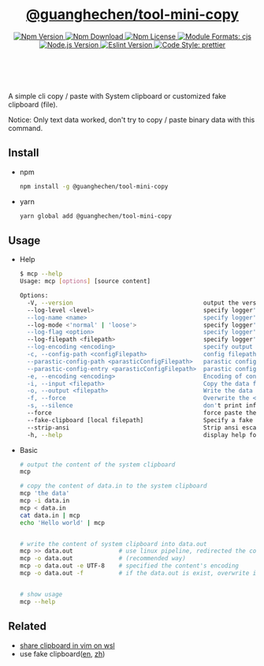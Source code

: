 <header>
  <h1 align="center">
    <a href="https://github.com/guanghechen/node-scaffolds/tree/release-3.x.x/packages/tool-mini-copy#readme">@guanghechen/tool-mini-copy</a>
  </h1>
  <div align="center">
    <a href="https://www.npmjs.com/package/@guanghechen/tool-mini-copy">
      <img
        alt="Npm Version"
        src="https://img.shields.io/npm/v/@guanghechen/tool-mini-copy.svg"
      />
    </a>
    <a href="https://www.npmjs.com/package/@guanghechen/tool-mini-copy">
      <img
        alt="Npm Download"
        src="https://img.shields.io/npm/dm/@guanghechen/tool-mini-copy.svg"
      />
    </a>
    <a href="https://www.npmjs.com/package/@guanghechen/tool-mini-copy">
      <img
        alt="Npm License"
        src="https://img.shields.io/npm/l/@guanghechen/tool-mini-copy.svg"
      />
    </a>
    <a href="#install">
      <img
        alt="Module Formats: cjs"
        src="https://img.shields.io/badge/module_formats-cjs-green.svg"
      />
    </a>
    <a href="https://github.com/nodejs/node">
      <img
        alt="Node.js Version"
        src="https://img.shields.io/node/v/@guanghechen/tool-mini-copy"
      />
    </a>
    <a href="https://github.com/facebook/jest">
      <img
        alt="Eslint Version"
        src="https://img.shields.io/npm/dependency-version/@guanghechen/tool-mini-copy/peer/jest"
      />
    </a>
    <a href="https://github.com/prettier/prettier">
      <img
        alt="Code Style: prettier"
        src="https://img.shields.io/badge/code_style-prettier-ff69b4.svg?style=flat-square"
      />
    </a>
  </div>
</header>
<br/>


A simple cli copy / paste with System clipboard or customized fake clipboard (file).

Notice: Only text data worked, don't try to copy / paste binary data with this command.


## Install

* npm

  ```bash
  npm install -g @guanghechen/tool-mini-copy
  ```

* yarn

  ```bash
  yarn global add @guanghechen/tool-mini-copy
  ```


## Usage

* Help
  ```bash
  $ mcp --help
  Usage: mcp [options] [source content]

  Options:
    -V, --version                                     output the version number
    --log-level <level>                               specify logger's level.
    --log-name <name>                                 specify logger's name.
    --log-mode <'normal' | 'loose'>                   specify logger's name.
    --log-flag <option>                               specify logger' option. [[no-]<date|title|colorful|inline>] (default: [])
    --log-filepath <filepath>                         specify logger' output path.
    --log-encoding <encoding>                         specify output file encoding.
    -c, --config-path <configFilepath>                config filepaths (default: [])
    --parastic-config-path <parasticConfigFilepath>   parastic config filepath
    --parastic-config-entry <parasticConfigFilepath>  parastic config filepath
    -e, --encoding <encoding>                         Encoding of content from stdin or file.
    -i, --input <filepath>                            Copy the data from <filepath> to the system clipboard.
    -o, --output <filepath>                           Write the data from the system clipboard into <filepath>.
    -f, --force                                       Overwrite the <filepath> without confirmation.
    -s, --silence                                     don't print info-level log.
    --force                                           force paste the content of the system clipboard without copy even piped data.
    --fake-clipboard [local filepath]                 Specify a fake clipboard.
    --strip-ansi                                      Strip ansi escape codes.
    -h, --help                                        display help for command
  ```

* Basic

  ```bash
  # output the content of the system clipboard
  mcp

  # copy the content of data.in to the system clipboard
  mcp 'the data'
  mcp -i data.in
  mcp < data.in
  cat data.in | mcp
  echo 'Hello world' | mcp


  # write the content of system clipboard into data.out
  mcp >> data.out             # use linux pipeline, redirected the content of system clipboard to data.out
  mcp -o data.out             # (recommended way)
  mcp -o data.out -e UTF-8    # specified the content's encoding
  mcp -o data.out -f          # if the data.out is exist, overwrite it without confirmation.


  # show usage
  mcp --help
  ```


## Related

* [share clipboard in vim on wsl][doc-wsl] 
* use fake clipboard([en][doc-fake-clipboard-en], [zh][doc-fake-clipboard-zh])


[homepage]: https://github.com/guanghechen/node-scaffolds/tree/release-3.x.x/packages/tool-mini-copy#readme
[doc-wsl]: https://github.com/guanghechen/node-scaffolds/tree/release-3.x.x/packages/tool-mini-copy/doc/wsl.md
[doc-fake-clipboard-en]: https://github.com/guanghechen/node-scaffolds/tree/release-3.x.x/packages/tool-mini-copy/doc/fake-clipboard-en.md
[doc-fake-clipboard-zh]: https://github.com/guanghechen/node-scaffolds/tree/release-3.x.x/packages/tool-mini-copy/doc/fake-clipboard-zh.md
